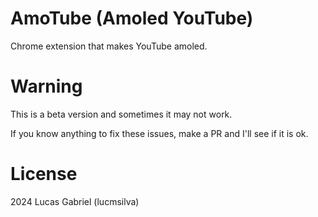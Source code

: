 # AmoTube (Amoled YouTube)
Chrome extension that makes YouTube amoled.

# Warning
This is a beta version and sometimes it may not work.

If you know anything to fix these issues, make a PR and I'll see if it is ok.

# License
2024 Lucas Gabriel (lucmsilva)
